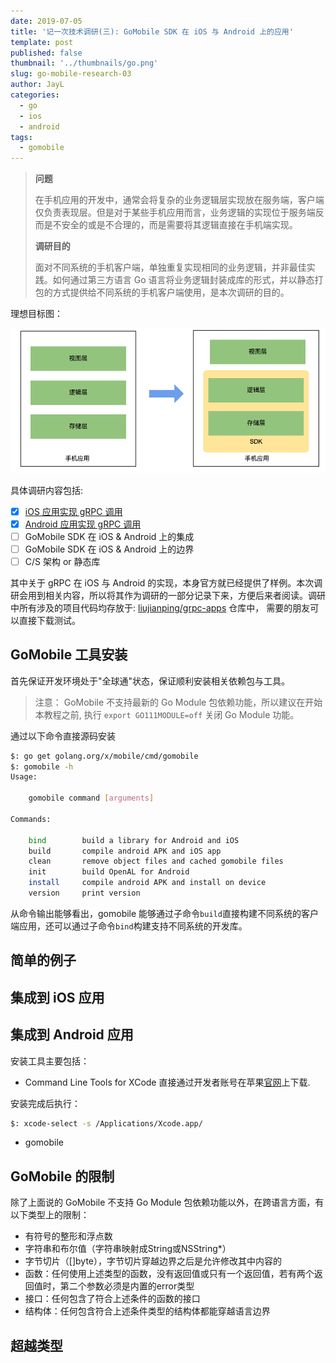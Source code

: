 ```yaml
---
date: 2019-07-05
title: '记一次技术调研(三): GoMobile SDK 在 iOS 与 Android 上的应用'
template: post
published: false
thumbnail: '../thumbnails/go.png'
slug: go-mobile-research-03
author: JayL
categories:
  - go
  - ios
  - android
tags:
  - gomobile
---
```

> **问题**
>
> 在手机应用的开发中，通常会将复杂的业务逻辑层实现放在服务端，客户端仅负责表现层。但是对于某些手机应用而言，业务逻辑的实现位于服务端反而是不安全的或是不合理的，而是需要将其逻辑直接在手机端实现。
>
> **调研目的**
>
> 面对不同系统的手机客户端，单独重复实现相同的业务逻辑，并非最佳实践。如何通过第三方语言 Go 语言将业务逻辑封装成库的形式，并以静态打包的方式提供给不同系统的手机客户端使用，是本次调研的目的。

理想目标图：

![](../images/aim.png)

具体调研内容包括:

- [x] [iOS 应用实现 gRPC 调用](/go-mobile-research-01/)
- [x] [Android 应用实现 gRPC 调用](/go-mobile-research-02/)
- [ ] GoMobile SDK 在 iOS & Android 上的集成
- [ ] GoMobile SDK 在 iOS & Android 上的边界
- [ ] C/S 架构 or 静态库

其中关于 gRPC 在 iOS 与 Android 的实现，本身官方就已经提供了样例。本次调研会用到相关内容，所以将其作为调研的一部分记录下来，方便后来者阅读。调研中所有涉及的项目代码均存放于: [liujianping/grpc-apps](https://github.com/liujianping/grpc-apps) 仓库中， 需要的朋友可以直接下载测试。

## GoMobile 工具安装

首先保证开发环境处于"全球通"状态，保证顺利安装相关依赖包与工具。

> 注意： GoMobile 不支持最新的 Go Module 包依赖功能，所以建议在开始本教程之前, 执行 `export GO111MODULE=off` 关闭 Go Module 功能。

通过以下命令直接源码安装

````bash
$: go get golang.org/x/mobile/cmd/gomobile 
$: gomobile -h
Usage:

	gomobile command [arguments]

Commands:

	bind        build a library for Android and iOS
	build       compile android APK and iOS app
	clean       remove object files and cached gomobile files
	init        build OpenAL for Android
	install     compile android APK and install on device
	version     print version
````
从命令输出能够看出，gomobile 能够通过子命令`build`直接构建不同系统的客户端应用，还可以通过子命令`bind`构建支持不同系统的开发库。

## 简单的例子



## 集成到 iOS 应用



## 集成到 Android 应用


安装工具主要包括：

- Command Line Tools for XCode
  直接通过开发者账号在苹果[官网](https://developer.apple.com/download/more/)上下载.

安装完成后执行：

````bash
$: xcode-select -s /Applications/Xcode.app/
````

- gomobile
  

## GoMobile 的限制

除了上面说的 GoMobile 不支持 Go Module 包依赖功能以外，在跨语言方面，有以下类型上的限制：

- 有符号的整形和浮点数
- 字符串和布尔值（字符串映射成String或NSString*）
- 字节切片（[]byte），字节切片穿越边界之后是允许修改其中内容的
- 函数：任何使用上述类型的函数，没有返回值或只有一个返回值，若有两个返回值时，第二个参数必须是内置的error类型
- 接口：任何包含了符合上述条件的函数的接口
- 结构体：任何包含符合上述条件类型的结构体都能穿越语言边界

## 超越类型

